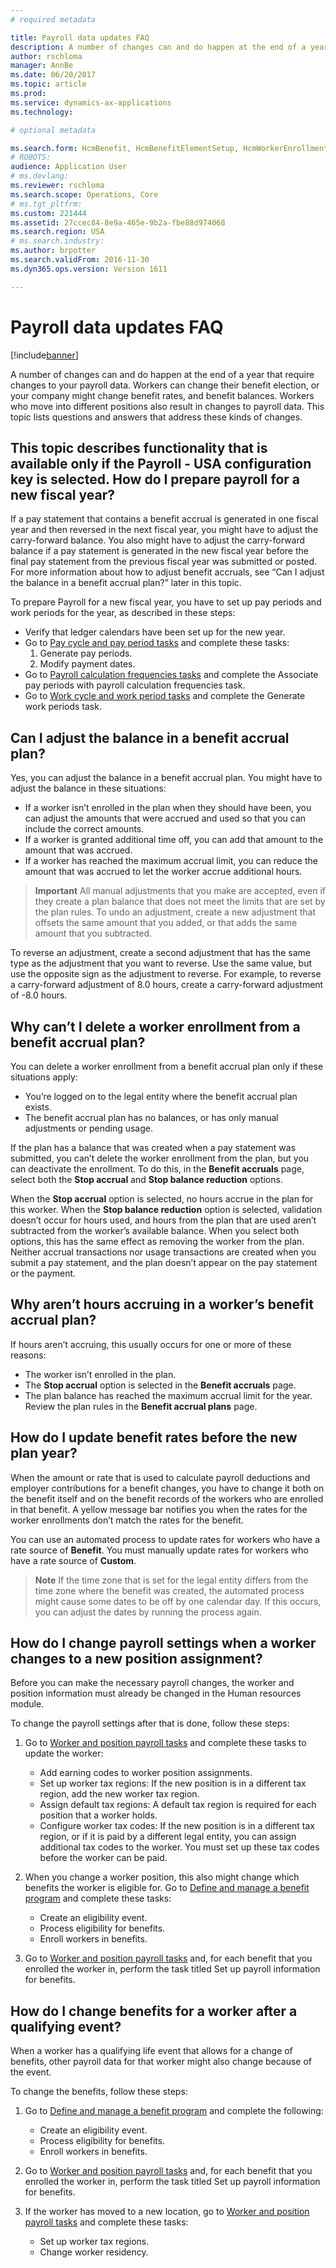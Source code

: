 ```yaml
---
# required metadata

title: Payroll data updates FAQ
description: A number of changes can and do happen at the end of a year that require changes to your payroll data. Workers can change their benefit election, or your company might change benefit rates, and benefit balances. Workers who move into different positions also result in changes to payroll data. This topic lists questions and answers that address these kinds of changes.
author: rschloma
manager: AnnBe
ms.date: 06/20/2017
ms.topic: article
ms.prod: 
ms.service: dynamics-ax-applications
ms.technology: 

# optional metadata

ms.search.form: HcmBenefit, HcmBenefitElementSetup, HcmWorkerEnrollment
# ROBOTS: 
audience: Application User
# ms.devlang: 
ms.reviewer: rschloma
ms.search.scope: Operations, Core
# ms.tgt_pltfrm: 
ms.custom: 221444
ms.assetid: 27ccec84-8e9a-465e-9b2a-fbe88d974068
ms.search.region: USA
# ms.search.industry: 
ms.author: brpotter
ms.search.validFrom: 2016-11-30
ms.dyn365.ops.version: Version 1611

---
```


# Payroll data updates FAQ

[!include[banner](../../includes/banner.md)]


A number of changes can and do happen at the end of a year that require changes to your payroll data. Workers can change their benefit election, or your company might change benefit rates, and benefit balances. Workers who move into different positions also result in changes to payroll data. This topic lists questions and answers that address these kinds of changes.

This topic describes functionality that is available only if the **Payroll - USA** configuration key is selected.
How do I prepare payroll for a new fiscal year?
-----------------------------------------------

If a pay statement that contains a benefit accrual is generated in one fiscal year and then reversed in the next fiscal year, you might have to adjust the carry-forward balance. You also might have to adjust the carry-forward balance if a pay statement is generated in the new fiscal year before the final pay statement from the previous fiscal year was submitted or posted. For more information about how to adjust benefit accruals, see “Can I adjust the balance in a benefit accrual plan?” later in this topic.

To prepare Payroll for a new fiscal year, you have to set up pay periods and work periods for the year, as described in these steps:
-   Verify that ledger calendars have been set up for the new year.
-   Go to [Pay cycle and pay period tasks](noam-usa-pay-cycle-pay-period-tasks-sample.md) and complete these tasks:
    1.  Generate pay periods.
    2.  Modify payment dates.
-   Go to [Payroll calculation frequencies tasks](noam-usa-payroll-calculation-frequencies-tasks.md) and complete the Associate pay periods with payroll calculation frequencies task.
-   Go to [Work cycle and work period tasks](noam-usa-work-cycle-work-period-tasks.md) and complete the Generate work periods task.

## Can I adjust the balance in a benefit accrual plan?
Yes, you can adjust the balance in a benefit accrual plan. You might have to adjust the balance in these situations:

-   If a worker isn’t enrolled in the plan when they should have been, you can adjust the amounts that were accrued and used so that you can include the correct amounts.
-   If a worker is granted additional time off, you can add that amount to the amount that was accrued.
-   If a worker has reached the maximum accrual limit, you can reduce the amount that was accrued to let the worker accrue additional hours.

>**Important**
>All manual adjustments that you make are accepted, even if they create a plan balance that does not meet the limits that are set by the plan rules. To undo an adjustment, create a new adjustment that offsets the same amount that you added, or that adds the same amount that you subtracted.

To reverse an adjustment, create a second adjustment that has the same type as the adjustment that you want to reverse. Use the same value, but use the opposite sign as the adjustment to reverse. For example, to reverse a carry-forward adjustment of 8.0 hours, create a carry-forward adjustment of -8.0 hours.

## Why can’t I delete a worker enrollment from a benefit accrual plan?
You can delete a worker enrollment from a benefit accrual plan only if these situations apply:

-   You’re logged on to the legal entity where the benefit accrual plan exists.
-   The benefit accrual plan has no balances, or has only manual adjustments or pending usage.

If the plan has a balance that was created when a pay statement was submitted, you can’t delete the worker enrollment from the plan, but you can deactivate the enrollment. To do this, in the **Benefit accruals** page, select both the **Stop accrual** and **Stop balance reduction** options. 

When the **Stop accrual** option is selected, no hours accrue in the plan for this worker. When the **Stop balance reduction** option is selected, validation doesn’t occur for hours used, and hours from the plan that are used aren’t subtracted from the worker’s available balance. When you select both options, this has the same effect as removing the worker from the plan. Neither accrual transactions nor usage transactions are created when you submit a pay statement, and the plan doesn’t appear on the pay statement or the payment.

## Why aren’t hours accruing in a worker’s benefit accrual plan?
If hours aren’t accruing, this usually occurs for one or more of these reasons:

-   The worker isn’t enrolled in the plan.
-   The **Stop accrual** option is selected in the **Benefit accruals** page.
-   The plan balance has reached the maximum accrual limit for the year. Review the plan rules in the **Benefit accrual plans** page.

## How do I update benefit rates before the new plan year?
When the amount or rate that is used to calculate payroll deductions and employer contributions for a benefit changes, you have to change it both on the benefit itself and on the benefit records of the workers who are enrolled in that benefit. A yellow message bar notifies you when the rates for the worker enrollments don’t match the rates for the benefit.

You can use an automated process to update rates for workers who have a rate source of **Benefit**. You must manually update rates for workers who have a rate source of **Custom**.

> **Note**
>If the time zone that is set for the legal entity differs from the time zone where the benefit was created, the automated process might cause some dates to be off by one calendar day. If this occurs, you can adjust the dates by running the process again.

## How do I change payroll settings when a worker changes to a new position assignment?
Before you can make the necessary payroll changes, the worker and position information must already be changed in the Human resources module.

To change the payroll settings after that is done, follow these steps:
1.  Go to [Worker and position payroll tasks](noam-usa-worker-position-payroll-tasks.md) and complete these tasks to update the worker:
    -   Add earning codes to worker position assignments.
    -   Set up worker tax regions: If the new position is in a different tax region, add the new worker tax region.
    -   Assign default tax regions: A default tax region is required for each position that a worker holds.
    -   Configure worker tax codes: If the new position is in a different tax region, or if it is paid by a different legal entity, you can assign additional tax codes to the worker. You must set up these tax codes before the worker can be paid.

2.  When you change a worker position, this also might change which benefits the worker is eligible for. Go to [Define and manage a benefit program](/dynamics365/unified-operations/talent/manage-benefit-program) and complete these tasks:
    -   Create an eligibility event.
    -   Process eligibility for benefits.
    -   Enroll workers in benefits.

3.  Go to [Worker and position payroll tasks](noam-usa-worker-position-payroll-tasks.md) and, for each benefit that you enrolled the worker in, perform the task titled Set up payroll information for benefits.

## How do I change benefits for a worker after a qualifying event?
When a worker has a qualifying life event that allows for a change of benefits, other payroll data for that worker might also change because of the event.

To change the benefits, follow these steps:
1.  Go to [Define and manage a benefit program](/dynamics365/unified-operations/talent/manage-benefit-program) and complete the following:
    -   Create an eligibility event.
    -   Process eligibility for benefits.
    -   Enroll workers in benefits.

2.  Go to [Worker and position payroll tasks](noam-usa-worker-position-payroll-tasks.md) and, for each benefit that you enrolled the worker in, perform the task titled Set up payroll information for benefits.
3.  If the worker has moved to a new location, go to [Worker and position payroll tasks](noam-usa-worker-position-payroll-tasks.md) and complete these tasks:
    -   Set up worker tax regions.
    -   Change worker residency.

